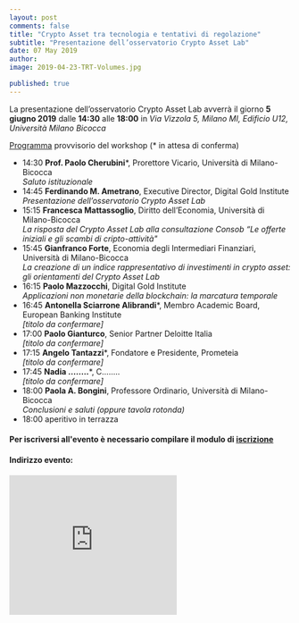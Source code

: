 ```yaml
---
layout: post
comments: false
title: "Crypto Asset tra tecnologia e tentativi di regolazione"
subtitle: "Presentazione dell’osservatorio Crypto Asset Lab"
date: 07 May 2019
author:
image: 2019-04-23-TRT-Volumes.jpg

published: true
---
```


La presentazione dell’osservatorio Crypto Asset Lab avverrà il giorno **5 giugno 2019** dalle **14:30** alle **18:00** in *Via Vizzola 5, Milano MI, Edificio U12, Università Milano Bicocca*

[Programma](https://docs.google.com/document/d/1nslR3ejhNgAtTSjCagyAh8RCdAg09DzZM-tx9XkQT9c/edit?usp=sharing) provvisorio del workshop (* in attesa di conferma)

* 14:30 **Prof. Paolo Cherubini**\*, Prorettore Vicario, Università di Milano-Bicocca  
*Saluto istituzionale*
* 14:45 **Ferdinando M. Ametrano**, Executive Director, Digital Gold Institute  
*Presentazione dell’osservatorio Crypto Asset Lab*
* 15:15 **Francesca Mattassoglio**, Diritto dell’Economia, Università di Milano-Bicocca  
*La risposta del Crypto Asset Lab alla consultazione Consob “Le offerte iniziali e gli scambi di cripto-attività"*
* 15:45 **Gianfranco Forte**, Economia degli Intermediari Finanziari, Università di Milano-Bicocca  
*La creazione di un indice rappresentativo di investimenti in crypto asset: gli orientamenti del Crypto Asset Lab*
* 16:15 **Paolo Mazzocchi**, Digital Gold Institute  
*Applicazioni non monetarie della blockchain: la marcatura temporale*
* 16:45 **Antonella Sciarrone Alibrandi**\*, Membro Academic Board, European Banking Institute  
*[titolo da confermare]*
* 17:00 **Paolo Gianturco**, Senior Partner Deloitte Italia  
*[titolo da confermare]*
* 17:15 **Angelo Tantazzi**\*, Fondatore e Presidente, Prometeia  
*[titolo da confermare]*
* 17:45 **Nadia ……..**\*, C……..  
*[titolo da confermare]*
* 18:00 **Paola A. Bongini**, Professore Ordinario, Università di Milano-Bicocca  
*Conclusioni e saluti (oppure tavola rotonda)*
* 18:00 aperitivo in terrazza

#### Per iscriversi all'evento è necessario compilare il modulo di [iscrizione](https://docs.google.com/document/d/1nslR3ejhNgAtTSjCagyAh8RCdAg09DzZM-tx9XkQT9c/edit?usp=sharing)

#### Indirizzo evento:
<div class="mapouter"><div class="gmap_canvas"><iframe width="300" height="250" id="gmap_canvas" src="https://maps.google.com/maps?q=Via%20Vizzola%205%2C%20Milano%20MI%2C%20Edificio%20U12%2C%20Universit%C3%A0%20Milano%20Bicocca&t=&z=13&ie=UTF8&iwloc=&output=embed" frameborder="0" scrolling="no" marginheight="0" marginwidth="0"></iframe><a href="https://www.emojilib.com">emojilib.com</a></div><style>.mapouter{position:relative;text-align:right;height:250px;width:300px;}.gmap_canvas {overflow:hidden;background:none!important;height:250px;width:300px;}</style></div>